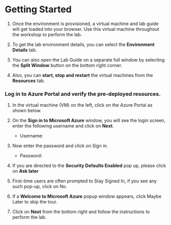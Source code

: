 # Getting Started

1. Once the environment is provisioned, a virtual machine and lab guide will get loaded into your browser. Use this virtual machine throughout the workshop to perform the lab.

1. To get the lab environment details, you can select the **Environment Details** tab.

1. You can also open the Lab Guide on a separate full window by selecting the **Split Window** button on the bottom right corner.

1. Also, you can **start, stop and restart** the virtual machines from the **Resources** tab.

### Log in to Azure Portal and verify the pre-deployed resources.

1. In the virtual machine (VM) on the left, click on the Azure Portal as shown below.

1. On the **Sign in to Microsoft Azure** window, you will see the login screen, enter the following username and click on **Next**.
   * Username: <inject key="AzureAdUserEmail"></inject>
     
1. Now enter the password and click on Sign in.
   * Password: <inject key="AzureAdUserPassword"></inject>
   
1. If you are directed to the **Security Defaults Enabled** pop up, please click on **Ask later**    

1. First-time users are often prompted to Stay Signed In, if you see any such pop-up, click on No.

1. If a **Welcome to Microsoft Azure** popup window appears, click Maybe Later to skip the tour.
    
1. Click on **Next** from the bottom right and follow the instructions to perform the lab.


